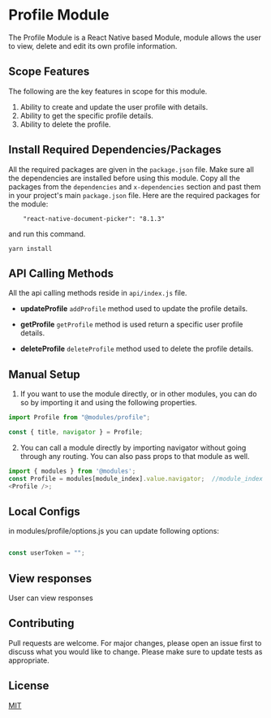 # Profile Module
The Profile Module is a React Native based Module, module allows the user to view, delete and edit its own profile information.

## Scope Features
The following are the key features in scope for this module. 
1. Ability to create and update the user profile with details.
2. Ability to get the specific profile details.
3. Ability to delete the profile.

## Install Required Dependencies/Packages
All the required packages are given in the `package.json` file. Make sure all the dependencies are installed before using this module. Copy all the packages from the `dependencies` and `x-dependencies` section and past them in your project's main `package.json` file.
Here are the required packages for the module:
```
    "react-native-document-picker": "8.1.3"
```
and run this command.
  ```
  yarn install
  ```

## API Calling Methods
All the api calling methods reside in `api/index.js` file.

* **updateProfile**
`addProfile` method used to update the profile details.

* **getProfile**
`getProfile` method is used return a specific user profile details.

* **deleteProfile**
`deleteProfile` method used to delete the profile details.

## Manual Setup
1. If you want to use the module directly, or in other modules, you can do so by importing it and using the following properties.

```javascript
import Profile from "@modules/profile";

const { title, navigator } = Profile;
```

2. You can call a module directly by importing navigator without going through any routing. You can also pass props to that module as well.

```javascript
import { modules } from '@modules';
const Profile = modules[module_index].value.navigator;  //module_index : position of the module in modules folder
<Profile />;
```
## Local Configs
in modules/profile/options.js you can update following options:

```javascript

const userToken = "";


```
## View responses
User can view responses

## Contributing

Pull requests are welcome. For major changes, please open an issue first to discuss what you would like to change.
Please make sure to update tests as appropriate.

## License

[MIT](https://choosealicense.com/licenses/mit/)
